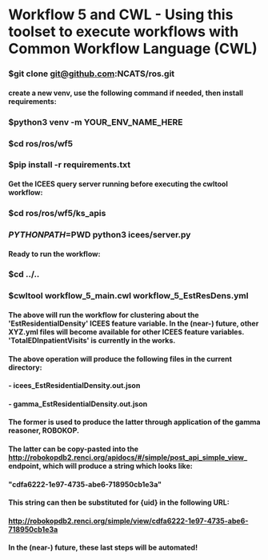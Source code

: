 # Workflow 5 and CWL - Using this toolset to execute workflows with Common Workflow Language (CWL)

### $git clone git@github.com:NCATS/ros.git

#### create a new venv, use the following command if needed, then install requirements:

### $python3 venv -m YOUR_ENV_NAME_HERE

### $cd ros/ros/wf5

### $pip install -r requirements.txt

#### Get the ICEES query server running before executing the cwltool workflow:

### $cd ros/ros/wf5/ks_apis
### $PYTHONPATH=$PWD python3 icees/server.py

#### Ready to run the workflow:

### $cd ../..
### $cwltool workflow_5_main.cwl workflow_5_EstResDens.yml

#### The above will run the workflow for clustering about the 'EstResidentialDensity' ICEES feature variable. In the (near-) future, other XYZ.yml files will become available for other ICEES feature variables. 'TotalEDInpatientVisits' is currently in the works.

#### The above operation will produce the following files in the current directory:
####    - icees_EstResidentialDensity.out.json
####    - gamma_EstResidentialDensity.out.json

#### The former is used to produce the latter through application of the gamma reasoner, ROBOKOP.

#### The latter can be copy-pasted into the http://robokopdb2.renci.org/apidocs/#/simple/post_api_simple_view_ endpoint, which will produce a string which looks like: 

#### "cdfa6222-1e97-4735-abe6-718950cb1e3a"

#### This string can then be substituted for {uid} in the following URL:

#### http://robokopdb2.renci.org/simple/view/cdfa6222-1e97-4735-abe6-718950cb1e3a

#### In the (near-) future, these last steps will be automated!